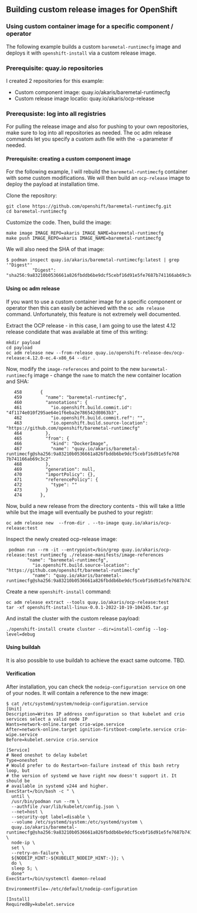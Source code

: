 ## Building custom release images for OpenShift

### Using custom container image for a specific component / operator

The following example builds a custom `baremetal-runtimecfg` image and deploys it with `openshift-install` via a custom release image.

### Prerequisite: quay.io repositories

I created 2 repositories for this example:
* Custom component image: quay.io/akaris/baremetal-runtimecfg
* Custom release image locatio: quay.io/akaris/ocp-release

### Prerequsiste: log into all registries

For pulling the release image and also for pushing to your own repositories, make sure to log into all repositories as needed. The oc adm release commands let you specify a custom auth file with the `-a` parameter if needed.

#### Prerequisite: creating a custom component image

For the following example, I will rebuild the `baremetal-runtimecfg` container with some custom modifications. We will then build an `ocp-release` image to deploy the payload at installation time.

Clone the repository:
~~~
git clone https://github.com/openshift/baremetal-runtimecfg.git
cd baremetal-runtimecfg
~~~

Customize the code. Then, build the image:
~~~
make image IMAGE_REPO=akaris IMAGE_NAME=baremetal-runtimecfg
make push IMAGE_REPO=akaris IMAGE_NAME=baremetal-runtimecfg
~~~

We will also need the SHA of that image:
~~~
$ podman inspect quay.io/akaris/baremetal-runtimecfg:latest | grep '"Digest"'
          "Digest": "sha256:9a83210b0536661a826fbddb6be9dcf5cebf16d91e5fe7687b741166ab69c3c2"
~~~

#### Using oc adm release

If you want to use a custom container image for a specific component or operator then this can easily be achieved with the `oc adm release` command. Unfortunately, this feature is not extremely well documented.

Extract the OCP release - in this case, I am going to use the latest 4.12 release condidate that was available at time of this writing:
~~~
mkdir payload
cd payload
oc adm release new --from-release quay.io/openshift-release-dev/ocp-release:4.12.0-ec.4-x86_64 --dir .
~~~

Now, modify the `image-references` and point to the new `baremetal-runtimecfg` image - change the `name` to match the new container location and SHA:
~~~
   458       {
   459         "name": "baremetal-runtimecfg",
   460         "annotations": {
   461           "io.openshift.build.commit.id": "4f1174e010f295ae64e1f6eba2e786542d0863b3",
   462           "io.openshift.build.commit.ref": "",
   463           "io.openshift.build.source-location": "https://github.com/openshift/baremetal-runtimecfg"
   464         },
   465         "from": {
   466           "kind": "DockerImage",
   467           "name": "quay.io/akaris/baremetal-runtimecfg@sha256:9a83210b0536661a826fbddb6be9dcf5cebf16d91e5fe768       7b741166ab69c3c2"
   468         },
   469         "generation": null,
   470         "importPolicy": {},
   471         "referencePolicy": {
   472           "type": ""
   473         }
   474       },
~~~

Now, build a new release from the directory contents - this will take a little while but the image will eventually be pushed to your registr:
~~~
oc adm release new  --from-dir . --to-image quay.io/akaris/ocp-release:test
~~~

Inspect the newly created ocp-release image:
~~~
 podman run --rm -it --entrypoint=/bin/grep quay.io/akaris/ocp-release:test runtimecfg ./release-manifests/image-references
        "name": "baremetal-runtimecfg",
          "io.openshift.build.source-location": "https://github.com/openshift/baremetal-runtimecfg"
          "name": "quay.io/akaris/baremetal-runtimecfg@sha256:9a83210b0536661a826fbddb6be9dcf5cebf16d91e5fe7687b741166ab69c3c2"
~~~

Create a new `openshift-install` command:
~~~
oc adm release extract --tools quay.io/akaris/ocp-release:test
tar -xf openshift-install-linux-0.0.1-2022-10-19-104245.tar.gz
~~~

And install the cluster with the custom release payload:
~~~
./openshift-install create cluster --dir=install-config --log-level=debug
~~~

#### Using buildah

It is also possible to use buildah to achieve the exact same outcome. TBD.

#### Verification

After installation, you can check the `nodeip-configuration service` on one of your nodes. It will contain a reference to the new image:
~~~
$ cat /etc/systemd/system/nodeip-configuration.service
[Unit]
Description=Writes IP address configuration so that kubelet and crio services select a valid node IP
Wants=network-online.target crio-wipe.service
After=network-online.target ignition-firstboot-complete.service crio-wipe.service
Before=kubelet.service crio.service

[Service]
# Need oneshot to delay kubelet
Type=oneshot
# Would prefer to do Restart=on-failure instead of this bash retry loop, but
# the version of systemd we have right now doesn't support it. It should be
# available in systemd v244 and higher.
ExecStart=/bin/bash -c " \
  until \
  /usr/bin/podman run --rm \
  --authfile /var/lib/kubelet/config.json \
  --net=host \
  --security-opt label=disable \
  --volume /etc/systemd/system:/etc/systemd/system \
  quay.io/akaris/baremetal-runtimecfg@sha256:9a83210b0536661a826fbddb6be9dcf5cebf16d91e5fe7687b741166ab69c3c2 \
  node-ip \
  set \
  --retry-on-failure \
  ${NODEIP_HINT:-${KUBELET_NODEIP_HINT:-}}; \
  do \
  sleep 5; \
  done"
ExecStart=/bin/systemctl daemon-reload

EnvironmentFile=-/etc/default/nodeip-configuration

[Install]
RequiredBy=kubelet.service
~~~
